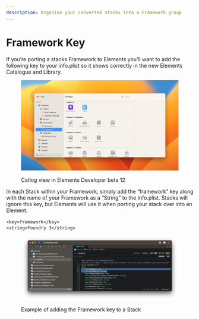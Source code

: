 ```yaml
---
description: Organise your converted stacks into a Framework group
---
```


# Framework Key

If you’re porting a stacks Framework to Elements you’ll want to add the following key to your info.plist so it shows correctly in the new Elements Catalogue and Library.

<figure><img src="../../.gitbook/assets/28mjjna1rxd0tzy5tkfuz0qw9epz.png" alt=""><figcaption><p>Catlog view in Elements Developer beta 12</p></figcaption></figure>

In each Stack within your Framework, simply add the “framework” key along with the name of your Framework as a “String” to the info.plist. Stacks will ignore this key, but Elements will use it when porting your stack over into an Element.

```markup
<key>framework</key>
<string>Foundry 3</string>
```

<figure><img src="../../.gitbook/assets/CleanShot 2023-08-04 at 5.15.58@2x.png" alt=""><figcaption><p>Example of adding the Framework key to a Stack</p></figcaption></figure>
